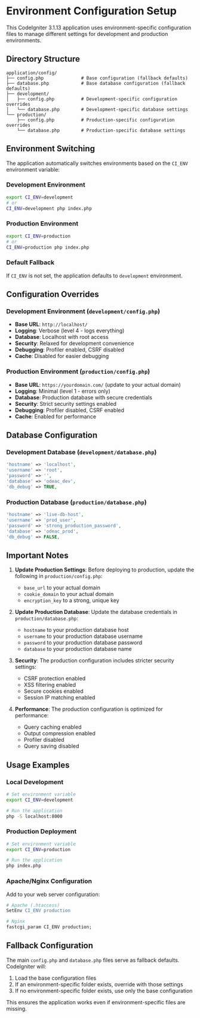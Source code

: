 # Environment Configuration Setup

This CodeIgniter 3.1.13 application uses environment-specific configuration files to manage different settings for development and production environments.

## Directory Structure

```
application/config/
├── config.php              # Base configuration (fallback defaults)
├── database.php            # Base database configuration (fallback defaults)
├── development/
│   ├── config.php          # Development-specific configuration overrides
│   └── database.php        # Development-specific database settings
└── production/
    ├── config.php          # Production-specific configuration overrides
    └── database.php        # Production-specific database settings
```

## Environment Switching

The application automatically switches environments based on the `CI_ENV` environment variable:

### Development Environment
```bash
export CI_ENV=development
# or
CI_ENV=development php index.php
```

### Production Environment
```bash
export CI_ENV=production
# or
CI_ENV=production php index.php
```

### Default Fallback
If `CI_ENV` is not set, the application defaults to `development` environment.

## Configuration Overrides

### Development Environment (`development/config.php`)
- **Base URL**: `http://localhost/`
- **Logging**: Verbose (level 4 - logs everything)
- **Database**: Localhost with root access
- **Security**: Relaxed for development convenience
- **Debugging**: Profiler enabled, CSRF disabled
- **Cache**: Disabled for easier debugging

### Production Environment (`production/config.php`)
- **Base URL**: `https://yourdomain.com/` (update to your actual domain)
- **Logging**: Minimal (level 1 - errors only)
- **Database**: Production database with secure credentials
- **Security**: Strict security settings enabled
- **Debugging**: Profiler disabled, CSRF enabled
- **Cache**: Enabled for performance

## Database Configuration

### Development Database (`development/database.php`)
```php
'hostname' => 'localhost',
'username' => 'root',
'password' => '',
'database' => 'odeac_dev',
'db_debug' => TRUE,
```

### Production Database (`production/database.php`)
```php
'hostname' => 'live-db-host',
'username' => 'prod_user',
'password' => 'strong_production_password',
'database' => 'odeac_prod',
'db_debug' => FALSE,
```

## Important Notes

1. **Update Production Settings**: Before deploying to production, update the following in `production/config.php`:
   - `base_url` to your actual domain
   - `cookie_domain` to your actual domain
   - `encryption_key` to a strong, unique key

2. **Update Production Database**: Update the database credentials in `production/database.php`:
   - `hostname` to your production database host
   - `username` to your production database username
   - `password` to your production database password
   - `database` to your production database name

3. **Security**: The production configuration includes stricter security settings:
   - CSRF protection enabled
   - XSS filtering enabled
   - Secure cookies enabled
   - Session IP matching enabled

4. **Performance**: The production configuration is optimized for performance:
   - Query caching enabled
   - Output compression enabled
   - Profiler disabled
   - Query saving disabled

## Usage Examples

### Local Development
```bash
# Set environment variable
export CI_ENV=development

# Run the application
php -S localhost:8000
```

### Production Deployment
```bash
# Set environment variable
export CI_ENV=production

# Run the application
php index.php
```

### Apache/Nginx Configuration
Add to your web server configuration:
```apache
# Apache (.htaccess)
SetEnv CI_ENV production

# Nginx
fastcgi_param CI_ENV production;
```

## Fallback Configuration

The main `config.php` and `database.php` files serve as fallback defaults. CodeIgniter will:
1. Load the base configuration files
2. If an environment-specific folder exists, override with those settings
3. If no environment-specific folder exists, use only the base configuration

This ensures the application works even if environment-specific files are missing. 